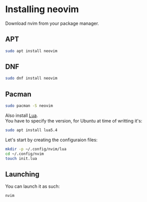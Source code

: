 # Installing neovim

Download nvim from your package manager.  

## APT
```bash
sudo apt install neovim
```
## DNF
```bash
sudo dnf install neovim
```
## Pacman
```bash
sudo pacman -S neovim
```

Also install [Lua](https://www.lua.org/start.html#installing).  
You have to specify the version, for Ubuntu at time of writting it's:
```bash
sudo apt install lua5.4
```

Let's start by creating the configuraion files:
```bash
mkdir -p ~/.config/nvim/lua
cd ~/.config/nvim
touch init.lua
```

## Launching
You can launch it as such:
```bash
nvim
```